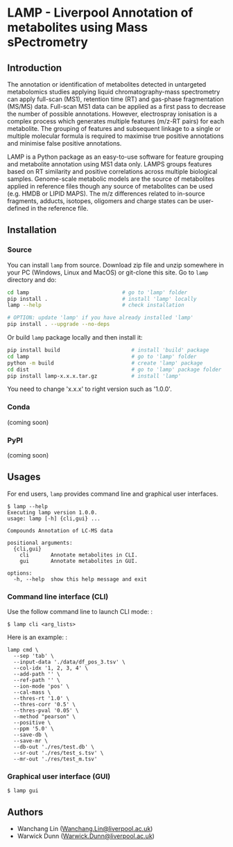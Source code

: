 # LAMP - Liverpool Annotation of metabolites using Mass sPectrometry

## Introduction

The annotation or identification of metabolites detected in untargeted
metabolomics studies applying liquid chromatography-mass spectrometry can
apply full-scan (MS1), retention time (RT) and gas-phase fragmentation
(MS/MS) data. Full-scan MS1 data can be applied as a first pass to decrease
the number of possible annotations. However, electrospray ionisation is a
complex process which generates multiple features (m/z-RT pairs) for each
metabolite. The grouping of features and subsequent linkage to a single or
multiple molecular formula is required to maximise true positive annotations
and minimise false positive annotations.

LAMP is a Python package as an easy-to-use software for feature grouping and
metabolite annotation using MS1 data only. LAMPS groups features based on RT
similarity and positive correlations across multiple biological samples.
Genome-scale metabolic models are the source of metabolites applied in
reference files though any source of metabolites can be used (e.g. HMDB or
LIPID MAPS). The m/z differences related to in-source fragments, adducts,
isotopes, oligomers and charge states can be user-defined in the reference
file.

## Installation

### Source

You can install `lamp` from source. Download zip file and unzip somewhere in
your PC (Windows, Linux and MacOS) or git-clone this site. Go to `lamp`
directory and do:

```bash
cd lamp                              # go to 'lamp' folder
pip install .                        # install 'lamp' locally
lamp --help                          # check installation

# OPTION: update 'lamp' if you have already installed 'lamp'
pip install . --upgrade --no-deps
```

Or build `lamp` package locally and then install it:

```bash
pip install build                       # install 'build' package
cd lamp                                 # go to 'lamp' folder
python -m build                         # create 'lamp' package
cd dist                                 # go to 'lamp' package folder
pip install lamp-x.x.x.tar.gz           # install 'lamp'
```

You need to change 'x.x.x' to right version such as '1.0.0'.

### Conda

(coming soon)

### PyPI

(coming soon)

## Usages

For end users, `lamp` provides command line and graphical user interfaces.

    $ lamp --help
    Executing lamp version 1.0.0.
    usage: lamp [-h] {cli,gui} ...

    Compounds Annotation of LC-MS data

    positional arguments:
      {cli,gui}
        cli       Annotate metabolites in CLI.
        gui       Annotate metabolites in GUI.

    options:
      -h, --help  show this help message and exit

### Command line interface (CLI)

Use the follow command line to launch CLI mode: :

    $ lamp cli <arg_lists>

Here is an example: :

    lamp cmd \
      --sep 'tab' \
      --input-data './data/df_pos_3.tsv' \
      --col-idx '1, 2, 3, 4' \
      --add-path '' \
      --ref-path '' \
      --ion-mode 'pos' \
      --cal-mass \
      --thres-rt '1.0' \
      --thres-corr '0.5' \
      --thres-pval '0.05' \
      --method "pearson" \
      --positive \
      --ppm '5.0' \
      --save-db \
      --save-mr \
      --db-out './res/test.db' \
      --sr-out './res/test_s.tsv' \
      --mr-out './res/test_m.tsv'

### Graphical user interface (GUI)

    $ lamp gui

## Authors

-   Wanchang Lin (<Wanchang.Lin@liverpool.ac.uk>)
-   Warwick Dunn (<Warwick.Dunn@liverpool.ac.uk>)

